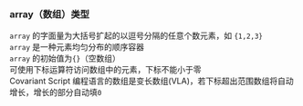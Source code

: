 ### array（数组）类型

`array` 的字面量为大括号扩起的以逗号分隔的任意个数元素，如 `{1,2,3}`<br/>
`array` 是一种元素均匀分布的顺序容器<br/>
`array` 的初始值为`{}`（空数组）<br/>
可使用下标运算符访问数组中的元素，下标不能小于零<br/>
Covariant Script 编程语言的数组是变长数组(VLA)，若下标超出范围数组将自动增长，增长的部分自动填`0`<br/>